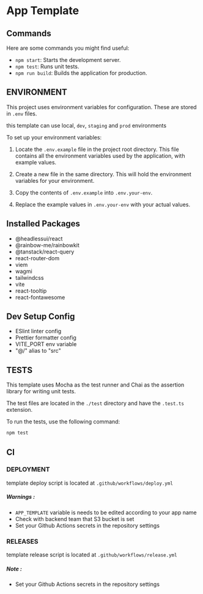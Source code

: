 # App Template

## Commands

Here are some commands you might find useful:

- `npm start`: Starts the development server.
- `npm test`: Runs unit tests.
- `npm run build`: Builds the application for production.

## ENVIRONMENT

This project uses environment variables for configuration. These are stored in `.env` files. 

this template can use local, `dev`, `staging` and `prod` environments

To set up your environment variables:

1. Locate the `.env.example` file in the project root directory. This file contains all the environment variables used by the application, with example values.

2. Create a new file in the same directory. This will hold the environment variables for your environment.

3. Copy the contents of `.env.example` into `.env.your-env`.

4. Replace the example values in `.env.your-env` with your actual values.


## Installed Packages

- @headlessui/react
- @rainbow-me/rainbowkit
- @tanstack/react-query
- react-router-dom
- viem
- wagmi
- tailwindcss
- vite
- react-tooltip
- react-fontawesome

## Dev Setup Config

- ESlint linter config
- Prettier formatter config
- VITE_PORT env variable
- "@/" alias to "src"

## TESTS

This template uses Mocha as the test runner and Chai as the assertion library for writing unit tests. 

The test files are located in the `./test` directory and have the `.test.ts` extension. 

To run the tests, use the following command:

```bash
npm test
```


## CI

### DEPLOYMENT

template deploy script is located at `.github/workflows/deploy.yml`

##### Warnings :
- `APP_TEMPLATE` variable is needs to be edited according to your app name
- Check with backend team that S3 bucket is set
- Set your Github Actions secrets in the repository settings


### RELEASES

template release script is located at `.github/workflows/release.yml`
##### Note :
- Set your Github Actions secrets in the repository settings